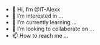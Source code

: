 - 👋 Hi, I’m @IT-Alexx
- 👀 I’m interested in ...
- 🌱 I’m currently learning ...
- 💞️ I’m looking to collaborate on ...
- 📫 How to reach me ...

<!---
IT-Alexx/IT-Alexx is a ✨ special ✨ repository because its `README.md` (this file) appears on your GitHub profile.
You can click the Preview link to take a look at your changes.
--->
